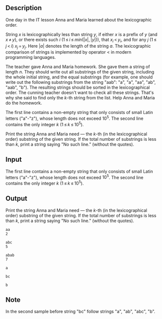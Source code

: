 ## Description

<div><p>One day in the IT lesson Anna and Maria learned about the lexicographic order.</p><p>String <span class="tex-span"><i>x</i></span> is lexicographically less than string <span class="tex-span"><i>y</i></span>, if either <span class="tex-span"><i>x</i></span> is a prefix of <span class="tex-span"><i>y</i></span> (and <span class="tex-span"><i>x</i> ≠ <i>y</i></span>), or there exists such <span class="tex-span"><i>i</i></span> (<span class="tex-span">1 ≤ <i>i</i> ≤ <i>min</i>(|<i>x</i>|, |<i>y</i>|)</span>), that <span class="tex-span"><i>x</i><sub class="lower-index"><i>i</i></sub> &lt; <i>y</i><sub class="lower-index"><i>i</i></sub></span>, and for any <span class="tex-span"><i>j</i></span> (<span class="tex-span">1 ≤ <i>j</i> &lt; <i>i</i></span>) <span class="tex-span"><i>x</i><sub class="lower-index"><i>j</i></sub> = <i>y</i><sub class="lower-index"><i>j</i></sub></span>. Here <span class="tex-span">|<i>a</i>|</span> denotes the length of the string <span class="tex-span"><i>a</i></span>. The lexicographic comparison of strings is implemented by operator &lt; in modern programming languages​​.</p><p>The teacher gave Anna and Maria homework. She gave them a string of length <span class="tex-span"><i>n</i></span>. They should write out all substrings of the given string, including the whole initial string, and the equal substrings (for example, one should write out the following substrings from the string "<span class="tex-font-style-tt">aab</span>": "<span class="tex-font-style-tt">a</span>", "<span class="tex-font-style-tt">a</span>", "<span class="tex-font-style-tt">aa</span>", "<span class="tex-font-style-tt">ab</span>", "<span class="tex-font-style-tt">aab</span>", "<span class="tex-font-style-tt">b</span>"). The resulting strings should be sorted in the lexicographical order. The cunning teacher doesn't want to check all these strings. That's why she said to find only the <span class="tex-span"><i>k</i></span>-th string from the list. Help Anna and Maria do the homework.</p></div><div class="input-specification"><p>The first line contains a non-empty string that only consists of small Latin letters ("<span class="tex-font-style-tt">a</span>"-"<span class="tex-font-style-tt">z</span>"), whose length does not exceed <span class="tex-span">10<sup class="upper-index">5</sup></span>. The second line contains the only integer <span class="tex-span"><i>k</i></span> (<span class="tex-span">1 ≤ <i>k</i> ≤ 10<sup class="upper-index">5</sup></span>).</p></div><div class="output-specification"><p>Print the string Anna and Maria need — the <span class="tex-span"><i>k</i></span>-th (in the lexicographical order) substring of the given string. If the total number of substrings is less than <span class="tex-span"><i>k</i></span>, print a string saying "<span class="tex-font-style-tt">No such line.</span>" (without the quotes).</p></div>

## Input

<p>The first line contains a non-empty string that only consists of small Latin letters ("<span class="tex-font-style-tt">a</span>"-"<span class="tex-font-style-tt">z</span>"), whose length does not exceed <span class="tex-span">10<sup class="upper-index">5</sup></span>. The second line contains the only integer <span class="tex-span"><i>k</i></span> (<span class="tex-span">1 ≤ <i>k</i> ≤ 10<sup class="upper-index">5</sup></span>).</p>

## Output

<p>Print the string Anna and Maria need — the <span class="tex-span"><i>k</i></span>-th (in the lexicographical order) substring of the given string. If the total number of substrings is less than <span class="tex-span"><i>k</i></span>, print a string saying "<span class="tex-font-style-tt">No such line.</span>" (without the quotes).</p>





```input1
aa
2

```




```input2
abc
5

```




```input3
abab
7

```




```output1
a

```




```output2
bc

```




```output3
b

```



## Note

<p>In the second sample before string "<span class="tex-font-style-tt">bc</span>" follow strings "<span class="tex-font-style-tt">a</span>", "<span class="tex-font-style-tt">ab</span>", "<span class="tex-font-style-tt">abc</span>", "<span class="tex-font-style-tt">b</span>".</p>
